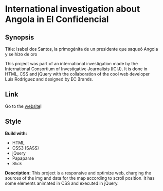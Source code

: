# International investigation about Angola in El Confidencial

## Synopsis

Title: Isabel dos Santos, la primogénita de un presidente que saqueó Angola y se hizo de oro

This project was part of an international investigation made by the International Consortium of Investigative Journalists (ICIJ). It is done in HTML, CSS and jQuery with the collaboration of the cool web developer Luis Rodríguez and designed by EC Brands.

## Link

Go to the [website](https://www.elconfidencial.com/mundo/2020-01-19/isabel-dos-santos-la-mujer-que-expolio-angola-hasta-ser-la-mujer-mas-rica-de-africa_2418295/)!

## Style

**Build with:**
- HTML
- CSS3 (SASS)
- jQuery
- Papaparse
- Slick

**Description:**
This project is a responsive and optimize web, charging the sources of the img and data for the map according to scroll position. It has some elements animated in CSS and executed in jQuery.

